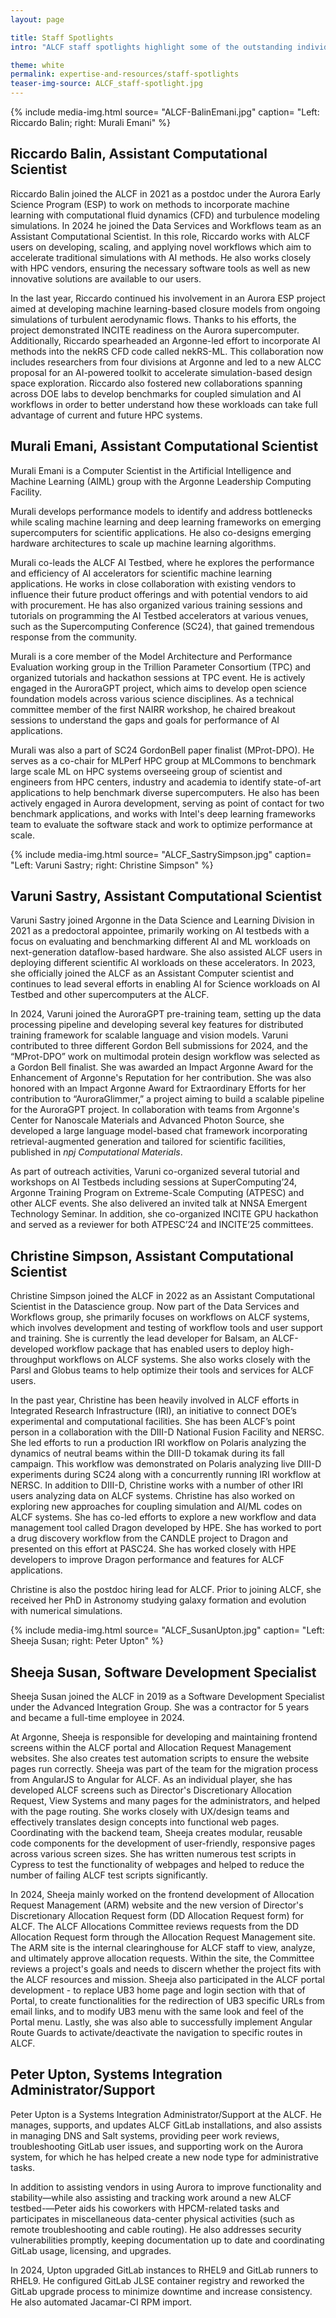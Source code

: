 ```yaml
---
layout: page

title: Staff Spotlights
intro: "ALCF staff spotlights highlight some of the outstanding individuals at the lab and their accomplishments in 2024."

theme: white
permalink: expertise-and-resources/staff-spotlights
teaser-img-source: ALCF_staff-spotlight.jpg
---
```




{% include media-img.html
   source= "ALCF-BalinEmani.jpg"
   caption= "Left: Riccardo Balin; right: Murali Emani"
%}

## Riccardo Balin, Assistant Computational Scientist

Riccardo Balin joined the ALCF in 2021 as a postdoc under the Aurora Early Science Program (ESP) to work on methods to incorporate machine learning with computational fluid dynamics (CFD) and turbulence modeling simulations. In 2024 he joined the Data Services and Workflows team as an Assistant Computational Scientist. In this role, Riccardo works with ALCF users on developing, scaling, and applying novel workflows which aim to accelerate traditional simulations with AI methods. He also works closely with HPC vendors, ensuring the necessary software tools as well as new innovative solutions are available to our users.
 
In the last year, Riccardo continued his involvement in an Aurora ESP project aimed at developing machine learning-based closure models from ongoing simulations of turbulent aerodynamic flows. Thanks to his efforts, the project demonstrated INCITE readiness on the Aurora supercomputer. Additionally, Riccardo spearheaded an Argonne-led effort to incorporate AI methods into the nekRS CFD code called nekRS-ML. This collaboration now includes researchers from four divisions at Argonne and led to a new ALCC proposal for an AI-powered toolkit to accelerate simulation-based design space exploration. Riccardo also fostered new collaborations spanning across DOE labs to develop benchmarks for coupled simulation and AI workflows in order to better understand how these workloads can take full advantage of current and future HPC systems. 


## Murali Emani, Assistant Computational Scientist

Murali Emani is a Computer Scientist in the Artificial Intelligence and Machine Learning (AIML) group with the Argonne Leadership Computing Facility. 

Murali develops performance models to identify and address bottlenecks while scaling machine learning and deep learning frameworks on emerging supercomputers for scientific applications. He also co-designs emerging hardware architectures to scale up machine learning algorithms. 

Murali co-leads the ALCF AI Testbed, where he explores the performance and efficiency of AI accelerators for scientific machine learning applications. He works in close collaboration with existing vendors to influence their future product offerings and with potential vendors to aid with procurement. He has also organized various training sessions and tutorials on programming the AI Testbed accelerators at various venues, such as the Supercomputing Conference (SC24), that gained tremendous response from the community. 

Murali is a core member of the Model Architecture and Performance Evaluation working group in the Trillion Parameter Consortium (TPC) and organized tutorials and hackathon sessions at TPC event. He is actively engaged in the AuroraGPT project, which aims to develop open science foundation models across various science disciplines. As a technical committee member of the first NAIRR workshop, he chaired breakout sessions to understand the gaps and goals for performance of AI applications. 

Murali was also a part of SC24 GordonBell paper finalist (MProt-DPO). He serves as a co-chair for MLPerf HPC group at MLCommons to benchmark large scale ML on HPC systems overseeing group of scientist and engineers from HPC centers, industry and academia to identify state-of-art applications to help benchmark diverse supercomputers. He also has been actively engaged in Aurora development, serving as point of contact for two benchmark applications, and works with Intel's deep learning frameworks team to evaluate the software stack and work to optimize performance at scale.



{% include media-img.html
   source= "ALCF_SastrySimpson.jpg"
   caption= "Left: Varuni Sastry; right: Christine Simpson"
%}

## Varuni Sastry, Assistant Computational Scientist

Varuni Sastry joined Argonne in the Data Science and Learning Division in 2021 as a predoctoral appointee, primarily working on AI testbeds with a focus on evaluating and benchmarking different AI and ML workloads on next-generation dataflow-based hardware. She also assisted ALCF users in deploying different scientific AI workloads on these accelerators. In 2023, she officially joined the ALCF as an Assistant Computer scientist and continues to lead several efforts in enabling AI for Science workloads on AI Testbed and other supercomputers at the ALCF.

In 2024, Varuni joined the AuroraGPT pre-training team, setting up the data processing pipeline and developing several key features for distributed training framework for scalable language and vision models. Varuni contributed to three different Gordon Bell submissions for 2024, and the “MProt-DPO” work on multimodal protein design workflow was selected as a Gordon Bell finalist. She was awarded an Impact Argonne Award for the Enhancement of Argonne's Reputation for her contribution. She was also honored with an Impact Argonne Award for Extraordinary Efforts for her contribution to “AuroraGlimmer,” a project aiming to build a scalable pipeline for the AuroraGPT project. In collaboration with teams from Argonne's Center for Nanoscale Materials and Advanced Photon Source, she developed a large language model-based chat framework incorporating retrieval-augmented generation and tailored for scientific facilities, published in _npj Computational Materials_.

As part of outreach activities, Varuni co-organized several tutorial and workshops on AI Testbeds including sessions at SuperComputing’24, Argonne Training Program on Extreme-Scale Computing (ATPESC) and other ALCF events. She also delivered an invited talk at NNSA Emergent Technology Seminar. In addition, she co-organized INCITE GPU hackathon and served as a reviewer for both ATPESC’24 and INCITE’25 committees.


## Christine Simpson, Assistant Computational Scientist

Christine Simpson joined the ALCF in 2022 as an Assistant Computational Scientist in the Datascience group. Now part of the Data Services and Workflows group, she primarily focuses on workflows on ALCF systems, which involves development and testing of workflow tools and user support and training. She is currently the lead developer for Balsam, an ALCF-developed workflow package that has enabled users to deploy high-throughput workflows on ALCF systems. She also works closely with the Parsl and Globus teams to help optimize their tools and services for ALCF users.

In the past year, Christine has been heavily involved in ALCF efforts in Integrated Research Infrastructure (IRI), an initiative to connect DOE’s experimental and computational facilities. She has been ALCF’s point person in a collaboration with the DIII-D National Fusion Facility and NERSC. She led efforts to run a production IRI workflow on Polaris analyzing the dynamics of neutral beams within the DIII-D tokamak during its fall campaign. This workflow was demonstrated on Polaris analyzing live DIII-D experiments during SC24 along with a concurrently running IRI workflow at NERSC. In addition to DIII-D, Christine works with a number of other IRI users analyzing data on ALCF systems.
Christine has also worked on exploring new approaches for coupling simulation and AI/ML codes on ALCF systems. She has co-led efforts to explore a new workflow and data management tool called Dragon developed by HPE. She has worked to port a drug discovery workflow from the CANDLE project to Dragon and presented on this effort at PASC24. She has worked closely with HPE developers to improve Dragon performance and features for ALCF applications.

Christine is also the postdoc hiring lead for ALCF. Prior to joining ALCF, she received her PhD in Astronomy studying galaxy formation and evolution with numerical simulations.



{% include media-img.html
   source= "ALCF_SusanUpton.jpg"
   caption= "Left: Sheeja Susan; right: Peter Upton"
%}

## Sheeja Susan, Software Development Specialist

Sheeja Susan joined the ALCF in 2019 as a Software Development Specialist under the Advanced Integration Group. She was a contractor for 5 years and became a full-time employee in 2024.

At Argonne, Sheeja is responsible for developing and maintaining frontend screens within the ALCF portal and Allocation Request Management websites. She also creates test automation scripts to ensure the website pages run correctly. Sheeja was part of the team for the migration process from AngularJS to Angular for ALCF. As an individual player, she has developed ALCF screens such as Director's Discretionary Allocation Request, View Systems and many pages for the administrators, and helped with the page routing. She works closely with UX/design teams and effectively translates design concepts into functional web pages. Coordinating with the backend team, Sheeja creates modular, reusable code components for the development of user-friendly, responsive pages across various screen sizes. She has written numerous test scripts in Cypress to test the functionality of webpages and helped to reduce the number of failing ALCF test scripts significantly.


In 2024, Sheeja mainly worked on the frontend development of Allocation Request Management (ARM) website and the new version of Director's Discretionary Allocation Request form (DD Allocation Request form) for ALCF. The ALCF Allocations Committee reviews requests from the DD Allocation Request form through the Allocation Request Management site. The ARM site is the internal clearinghouse for ALCF staff to view, analyze, and ultimately approve allocation requests. Within the site, the Committee reviews a project's goals and needs to discern whether the project fits with the ALCF resources and mission. Sheeja also participated in the ALCF portal development - to replace UB3 home page and login section with that of Portal, to create functionalities for the redirection of UB3 specific URLs from email links, and to modify UB3 menu with the same look and feel of the Portal menu. Lastly, she was also able to successfully implement Angular Route Guards to activate/deactivate the navigation to specific routes in ALCF.


## Peter Upton, Systems Integration Administrator/Support

Peter Upton is a Systems Integration Administrator/Support at the ALCF. He manages, supports, and updates ALCF GitLab installations, and also assists in managing DNS and Salt systems, providing peer work reviews, troubleshooting GitLab user issues, and supporting work on the Aurora system, for which he has helped create a new node type for administrative tasks.

In addition to assisting vendors in using Aurora to improve functionality and stability—while also assisting and tracking work around a new ALCF testbed-—Peter aids his coworkers with HPCM-related tasks and participates in miscellaneous data-center physical activities (such as remote troubleshooting and cable routing). He also addresses security vulnerabilities promptly, keeping documentation up to date and coordinating GitLab usage, licensing, and upgrades.

In 2024, Upton upgraded GitLab instances to RHEL9 and GitLab runners to RHEL9. He configured GitLab JLSE container registry and reworked the GitLab upgrade process to minimize downtime and increase consistency. He also automated Jacamar-CI RPM import.




